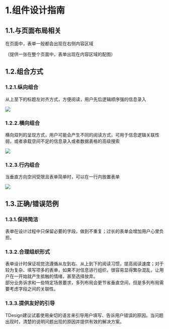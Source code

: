 # 1.组件设计指南

## 1.1.与页面布局相关

在页面中，表单一般都会出现在右侧内容区域

（提供一张在整个页面中，表单出现在内容区域的配图）

## 1.2.组合方式

### 1.2.1.纵向组合

从上至下的标题左对齐方式，方便阅读，用户先后逻辑顺序强的信息录入

![](https://iwiki.oa.tencent.com/download/attachments/450397025/image2020-8-20_11-20-38.png?version=1&modificationDate=1606129684000&api=v2)

### 1.2.2.横向组合

横向双列的呈现方式，用户可能会产生不同的阅读方式，可用于信息逻辑关联性弱，或者承载空间不足的信息录入或者数据表格的高级搜索

![](https://iwiki.oa.tencent.com/download/attachments/450397025/image2020-8-20_11-20-58.png?version=1&modificationDate=1606129684000&api=v2)

### 1.2.3.行内组合

当垂直方向空间受限且表单简单时，可以在一行内放置表单

![](https://iwiki.oa.tencent.com/download/attachments/450397025/image2020-8-20_11-21-9.png?version=1&modificationDate=1606129684000&api=v2)

## 1.3.正确/错误范例

### 1.3.1.保持简洁

表单在设计过程中只保留必要的字段，做到不重复；过长的表单会增加用户心里负担。

### 1.3.2.合理组织形式

表单设计时保证视觉流遵循从左到右、从上到下的阅读习惯，提高阅读速度；对于较为复杂、填写项多的表单，如果不对信息进行组织，很容易显得繁杂混乱，让用户在一开始就产生抵触的情绪，甚至选择放弃。  
部分业务诉求和一些特定场景要求，多列布局会更节省垂直空间，但是多列布局需要考虑字段之间的关联性。  

### 1.3.3.提供友好的引导

TDesign建议试着使用亲切的语言来引导用户填写、告诉用户错误的原因。当问题出现时，清楚的说明问题出现的原因并提供有效的解决方案。